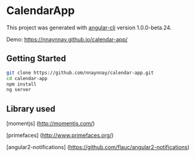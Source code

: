 # CalendarApp

This project was generated with [angular-cli](https://github.com/angular/angular-cli) version 1.0.0-beta.24.

Demo: https://nnaynnay.github.io/calendar-app/

## Getting Started

```bash
git clone https://github.com/nnaynnay/calendar-app.git
cd calendar-app
npm install
ng server
```

## Library used

[momentjs] (http://momentjs.com/)

[primefaces] (http://www.primefaces.org/)

[angular2-notifications] (https://github.com/flauc/angular2-notifications)
